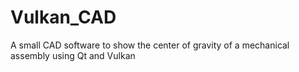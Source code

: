 # Vulkan_CAD
A small CAD software to show the center of gravity of a mechanical assembly using Qt and Vulkan
